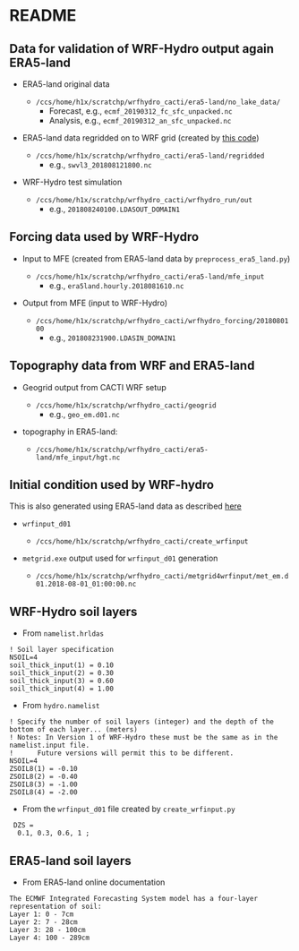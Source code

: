 # README

## Data for validation of WRF-Hydro output again ERA5-land

- ERA5-land original data
    - `/ccs/home/h1x/scratchp/wrfhydro_cacti/era5-land/no_lake_data/`
        - Forecast, e.g., `ecmf_20190312_fc_sfc_unpacked.nc`
        - Analysis, e.g., `ecmf_20190312_an_sfc_unpacked.nc`

- ERA5-land data regridded on to WRF grid (created by [this code](https://github.com/hengxiao80/regrid_era5land))
    - `/ccs/home/h1x/scratchp/wrfhydro_cacti/era5-land/regridded`
        - e.g., `swvl3_201808121800.nc`

- WRF-Hydro test simulation
    - `/ccs/home/h1x/scratchp/wrfhydro_cacti/wrfhydro_run/out`
        - e.g., `201808240100.LDASOUT_DOMAIN1`

## Forcing data used by WRF-Hydro


- Input to MFE (created from ERA5-land data by `preprocess_era5_land.py`)
    - `/ccs/home/h1x/scratchp/wrfhydro_cacti/era5-land/mfe_input`
        - e.g., `era5land.hourly.2018081610.nc`

- Output from MFE (input to WRF-Hydro)
    - `/ccs/home/h1x/scratchp/wrfhydro_cacti/wrfhydro_forcing/2018080100`
        - e.g., `201808231900.LDASIN_DOMAIN1`

## Topography data from WRF and ERA5-land

- Geogrid output from CACTI WRF setup
    - `/ccs/home/h1x/scratchp/wrfhydro_cacti/geogrid`
        - e.g., `geo_em.d01.nc`

- topography in ERA5-land:
    - `/ccs/home/h1x/scratchp/wrfhydro_cacti/era5-land/mfe_input/hgt.nc`

## Initial condition used by WRF-hydro

This is also generated using ERA5-land data as described [here](/ccs/home/h1x/scratchp/wrfhydro_cacti/create_wrfinput/README.md)

- `wrfinput_d01`
    - `/ccs/home/h1x/scratchp/wrfhydro_cacti/create_wrfinput`

- `metgrid.exe` output used for `wrfinput_d01` generation
    - `/ccs/home/h1x/scratchp/wrfhydro_cacti/metgrid4wrfinput/met_em.d01.2018-08-01_01:00:00.nc`

## WRF-Hydro soil layers

- From `namelist.hrldas`

```
! Soil layer specification
NSOIL=4
soil_thick_input(1) = 0.10
soil_thick_input(2) = 0.30
soil_thick_input(3) = 0.60
soil_thick_input(4) = 1.00
```

- From `hydro.namelist`

```
! Specify the number of soil layers (integer) and the depth of the bottom of each layer... (meters)
! Notes: In Version 1 of WRF-Hydro these must be the same as in the namelist.input file.
!      Future versions will permit this to be different.
NSOIL=4
ZSOIL8(1) = -0.10
ZSOIL8(2) = -0.40
ZSOIL8(3) = -1.00
ZSOIL8(4) = -2.00
```

- From the `wrfinput_d01` file created by `create_wrfinput.py`

```
 DZS =
  0.1, 0.3, 0.6, 1 ;
```

## ERA5-land soil layers

- From ERA5-land online documentation

```
The ECMWF Integrated Forecasting System model has a four-layer representation of soil:
Layer 1: 0 - 7cm
Layer 2: 7 - 28cm
Layer 3: 28 - 100cm
Layer 4: 100 - 289cm
```

